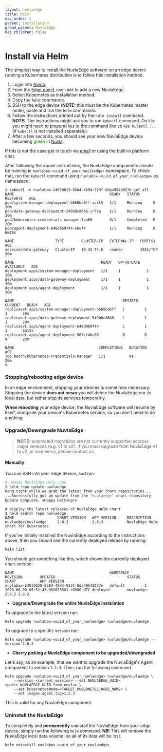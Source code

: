 ```yaml
---
layout: nuvlaedge
title: Helm
nav_order: 2
parent: Installation
grand_parent: NuvlaEdge
has_children: false
---
```


# Install via Helm

The simplest way to install the NuvlaEdge software on an edge device running
a Kubernetes distribution is to follow this installation method. 

1. Login into [Nuvla](https://nuvla.io).
2. From the [Edge panel](https://nuvla.io/ui/edges), use `+Add` to add a new
   NuvlaEdge.
3. Select Kubernetes as installation method.
4. Copy the `helm` commands.
5. SSH to the edge device (**NOTE:** this must be the Kubernetes master node), paste and run the `helm` commands.
6. Follow the instructions printed out by the `helm install` command. **NOTE:**
   The instructions might ask you to run `kubectl` command. On `k0s` you might
   need to prepend `k0s` to the command like so `k0s kubectl ...` (if `kubectl`
   is not installed separately).
7. After a few seconds, you should see your new NuvlaEdge device
   becoming <span style="color:green">green</span>
   in [Nuvla](https://nuvla.io/ui/edges).

If this is not the case get in touch via [email](mailto:support@sixsq.com) or
using the built-in platform chat.

After following the above instructions, the NuvlaEdge components should be
running in `nuvlabox-<uuid_of_your_nuvlaedge>` namespace. To check that, run
the `kubectl` command using `nuvlabox-<uuid_of_your_nuvlaedge>` as namespace:

```shell
$ kubectl -n nuvlabox-24930029-8684-4594-923f-8da49543027e get all
NAME                                            READY   STATUS      RESTARTS   AGE
pod/system-manager-deployment-b668bd6ff-zcxl5   1/1     Running     0          20m
pod/data-gateway-deployment-549b8c8646-jr7sp    1/1     Running     0          20m
pod/kubernetes-credentials-manager-7cm68        0/1     Completed   0          20m
pod/agent-deployment-646d969744-6hwfr           1/1     Running     0          6m15s

NAME                   TYPE        CLUSTER-IP   EXTERNAL-IP   PORT(S)    AGE
service/data-gateway   ClusterIP   10.43.74.6   <none>        1883/TCP   20m

NAME                                        READY   UP-TO-DATE   AVAILABLE   AGE
deployment.apps/system-manager-deployment   1/1     1            1           20m
deployment.apps/data-gateway-deployment     1/1     1            1           20m
deployment.apps/agent-deployment            1/1     1            1           20m

NAME                                                  DESIRED   CURRENT   READY   AGE
replicaset.apps/system-manager-deployment-b668bd6ff   1         1         1       20m
replicaset.apps/data-gateway-deployment-549b8c8646    1         1         1       20m
replicaset.apps/agent-deployment-646d969744           1         1         1       6m15s
replicaset.apps/agent-deployment-567cf4bc88           0         0         0       20m

NAME                                       COMPLETIONS   DURATION   AGE
job.batch/kubernetes-credentials-manager   1/1           9s         20m
$
```

### Stopping/rebooting edge device

In an edge environment, stopping your devices is sometimes necessary. Stopping
the device **does not mean** you will delete the NuvlaEdge nor its local data,
but rather stop its services temporarily.

**When rebooting** your edge device, the NuvlaEdge software will resume by itself,
alongside your device's Kubernetes service, so you don't need to do anything.

### Upgrade/Downgrade NuvlaEdge

> **NOTE:** automated migrations are not currently supported accross major 
> versions (e.g. v1 to v2). If you must upgrade from NuvlaEdge v1 to v2, or 
> vice versa, please contact us.

<!-- FIXME: management actions on K8s-based edge not implemented yet. 

#### From Nuvla

The NuvlaEdge can be updated directly from Nuvla. On the user interface, in each
NuvlaEdge panel, you'll find an action called "Update NuvlaEdge" (as depicted
below)

![ne-update-nuvla.png](/assets/img/ne-update-nuvla.png)

By clicking on it, you can specify which version of the NuvlaEdge you want to
upgrade/downgrade to. Please note that this is an asynchronous action that can
take a few minutes, depending on your edge device's network.

-->

#### Manually

You can SSH into your edge device, and run:

```bash
# Update NuvlaEdge Helm repo
$ helm repo update nuvlaedge
Hang tight while we grab the latest from your chart repositories...
...Successfully got an update from the "nuvlaedge" chart repository
Update Complete. ⎈Happy Helming!⎈
```
```shell
# Display the latest releases of NuvlaEdge Helm chart
$ helm search repo nuvlaedge
NAME                    CHART VERSION   APP VERSION     DESCRIPTION
nuvlaedge/nuvlaedge     2.8.3           2.8.3           NuvlaEdge Helm chart for Kubernetes
```

If you've initially installed the NuvlaEdge according to the instructions above,
then you should see the currently deployed release by running:

```bash
helm list
```

You should get something like this, which shows the currently deployed chart version:

```
NAME                                            NAMESPACE       REVISION        UPDATED                                 STATUS          CHART           APP VERSION
nuvlabox-24930029-8684-4594-923f-8da49543027e   default         1               2023-06-08 06:51:43.932023581 +0000 UTC deployed        nuvlaedge-2.8.2 2.8.2
```

- **Upgrade/Downgrade the entire NuvlaEdge installation** 

To upgrade to the latest version run:

```shell
helm upgrade nuvlabox-<uuid_of_your_nuvlaedge> nuvlaedge/nuvlaedge
```

To upgrade to a specific version run:

```shell
helm upgrade nuvlabox-<uuid_of_your_nuvlaedge> nuvlaedge/nuvlaedge --version 2.8.3
```

- **Cherry picking a NuvlaEdge component to be upgraded/downgraded** 

Let's say, as an example, that we want to upgrade the NuvlaEdge's Agent
component to version `1.2.3`. Then, run the following command:
  
```shell
helm upgrade nuvlabox-<uuid_of_your_nuvlaedge> nuvlaedge/nuvlaedge \
    --version <current_version> --set NUVLAEDGE_UUID=<paste_NUVLAEDGE_UUID_from_nuvla> \
    --set kubernetesNode=<TARGET_KUBERNETES_NODE_NAME> \
    --set images.agent.tag=1.2.3
```
  This is valid for any NuvlaEdge component. 

### Uninstall the NuvlaEdge

To completely and **permanently** uninstall the NuvlaEdge from your edge device,
simply run the following `helm` command. **NB!** This will remove the NuvlaEdge
local data volume, so all of its data will be lost.

```shell
helm uninstall nuvlabox-<uuid_of_your_nuvlaedge>
```
